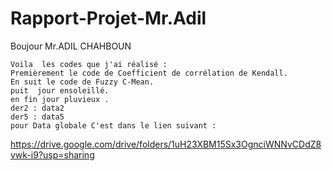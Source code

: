 # Rapport-Projet-Mr.Adil

Boujour Mr.ADIL CHAHBOUN
```
Voila  les codes que j'ai réalisé :
Premièrement le code de Coefficient de corrélation de Kendall.
En suit le code de Fuzzy C-Mean. 
puit  jour ensoleillé.
en fin jour pluvieux .
der2 : data2
der5 : data5
pour Data globale C'est dans le lien suivant :
```

https://drive.google.com/drive/folders/1uH23XBM15Sx3OgnciWNNvCDdZ8vwk-i9?usp=sharing
```
